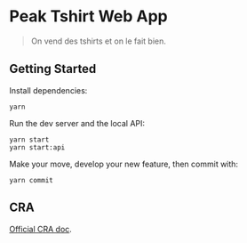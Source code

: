 # Peak Tshirt Web App

> On vend des tshirts et on le fait bien.

## Getting Started

Install dependencies:

```shell
yarn
```

Run the dev server and the local API:

```shell
yarn start
yarn start:api
```

Make your move, develop your new feature, then commit with:

```shell
yarn commit
```

## CRA

[Official CRA doc](./docs/CRA.md).
